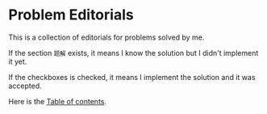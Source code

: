 # Problem Editorials

This is a collection of editorials for problems solved by me.

If the section  `题解` exists, it means I know the solution but I didn't implement it yet.

If the checkboxes is checked, it means I implement the solution and it was accepted.

Here is the [Table of contents](/toc).
